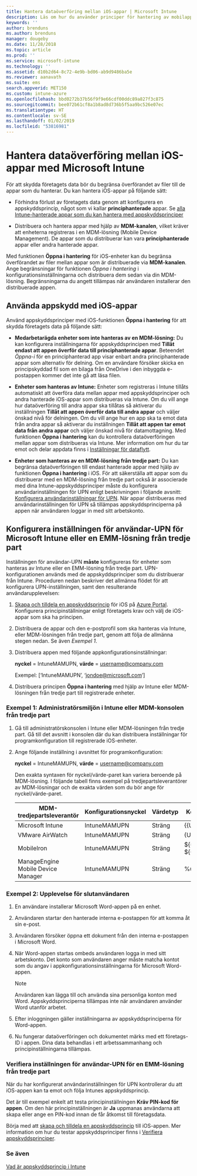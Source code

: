 ```yaml
---
title: Hantera dataöverföring mellan iOS-appar | Microsoft Intune
description: Läs om hur du använder principer för hantering av mobilappar i Microsoft Intune för att hantera dataöverföringar mellan appar.
keywords: ''
author: brenduns
ms.author: brenduns
manager: dougeby
ms.date: 11/28/2018
ms.topic: article
ms.prod: ''
ms.service: microsoft-intune
ms.technology: ''
ms.assetid: d10b2d64-8c72-4e9b-bd06-ab9d9486ba5e
ms.reviewer: aanavath
ms.suite: ems
search.appverid: MET150
ms.custom: intune-azure
ms.openlocfilehash: bbd0272b37b56f9f9e66cdf00ddc89a827f3c875
ms.sourcegitcommit: bee072b61cf8a1b8ad8d736b5f5aa9bc526e07ec
ms.translationtype: HT
ms.contentlocale: sv-SE
ms.lasthandoff: 01/02/2019
ms.locfileid: "53816981"
---
```

# <a name="how-to-manage-data-transfer-between-ios-apps-in-microsoft-intune"></a>Hantera dataöverföring mellan iOS-appar med Microsoft Intune

För att skydda företagets data bör du begränsa överförandet av filer till de appar som du hanterar. Du kan hantera iOS-appar på följande sätt:

-   Förhindra förlust av företagets data genom att konfigurera en appskyddsprincip, något som vi kallar **principhanterade** appar. Se [alla Intune-hanterade appar som du kan hantera med appskyddsprinciper](https://www.microsoft.com/cloud-platform/microsoft-intune-apps)

-   Distribuera och hantera appar med hjälp av **MDM-kanalen**, vilket kräver att enheterna registreras i en MDM-lösning (Mobile Device Management). De appar som du distribuerar kan vara **principhanterade** appar eller andra hanterade appar.

Med funktionen **Öppna i hantering** för iOS-enheter kan du begränsa överförandet av filer mellan appar som är distribuerade via **MDM-kanalen**. Ange begränsningar för funktionen *Öppna i hantering* i konfigurationsinställningarna och distribuera dem sedan via din MDM-lösning.  Begränsningarna du angett tillämpas när användaren installerar den distribuerade appen.

##  <a name="use-app-protection-with-ios-apps"></a>Använda appskydd med iOS-appar
Använd appskyddsprinciper med iOS-funktionen **Öppna i hantering** för att skydda företagets data på följande sätt:

-   **Medarbetarägda enheter som inte hanteras av en MDM-lösning:** Du kan konfigurera inställningarna för appskyddsprincipen med **Tillåt endast att appen överför data till principhanterade appar**. Beteendet *Öppna-i* för en principhanterad app visar enbart andra principhanterade appar som alternativ för delning. Om en användare försöker skicka en principskyddad fil som en bilaga från OneDrive i den inbyggda e-postappen kommer det inte gå att läsa filen.

-   **Enheter som hanteras av Intune:** Enheter som registreras i Intune tillåts automatiskt att överföra data mellan appar med appskyddsprinciper och andra hanterade iOS-appar som distribueras via Intune. Om du vill ange hur dataöverföring till andra appar ska tillåtas så aktiverar du inställningen **Tillåt att appen överför data till andra appar** och väljer önskad nivå för delningen. Om du vill ange hur en app ska ta emot data från andra appar så aktiverar du inställningen **Tillåt att appen tar emot data från andra appar** och väljer önskad nivå för datamottagning. Med funktionen **Öppna i hantering** kan du kontrollera dataöverföringen mellan appar som distribueras via Intune. Mer information om hur du tar emot och delar appdata finns i [Inställningar för dataflytt](app-protection-policy-settings-ios.md#data-protection-settings).   

-   **Enheter som hanteras av en MDM-lösning från tredje part:** Du kan begränsa dataöverföringen till endast hanterade appar med hjälp av funktionen **Öppna i hantering** i iOS.
För att säkerställa att appar som du distribuerar med en MDM-lösning från tredje part också är associerade med dina Intune-appskyddsprinciper måste du konfigurera användarinställningen för UPN enligt beskrivningen i följande avsnitt: [Konfigurera användarinställningar för UPN](#configure-user-upn-setting-for-microsoft-intune-or-third-party-emm). När appar distribueras med användarinställningen för UPN så tillämpas appskyddsprinciperna på appen när användaren loggar in med sitt arbetskonto.

## <a name="configure-user-upn-setting-for-microsoft-intune-or-third-party-emm"></a>Konfigurera inställningen för användar-UPN för Microsoft Intune eller en EMM-lösning från tredje part
Inställningen för användar-UPN **måste** konfigureras för enheter som hanteras av Intune eller en EMM-lösning från tredje part. UPN-konfigurationen används med de appskyddsprinciper som du distribuerar från Intune. Proceduren nedan beskriver det allmänna flödet för att konfigurera UPN-inställningen, samt den resulterande användarupplevelsen:

1.  [Skapa och tilldela en appskyddsprincip](app-protection-policies.md) för iOS på [Azure Portal](https://portal.azure.com). Konfigurera principinställningar enligt företagets krav och välj de iOS-appar som ska ha principen.

2.  Distribuera de appar och den e-postprofil som ska hanteras via Intune, eller MDM-lösningen från tredje part, genom att följa de allmänna stegen nedan. Se även *Exempel 1*.

3.  Distribuera appen med följande appkonfigurationsinställningar:

      **nyckel** = IntuneMAMUPN, **värde** = <username@company.com>

      Exempel: [‘IntuneMAMUPN’, ‘jondoe@microsoft.com’]

4.  Distribuera principen **Öppna i hantering** med hjälp av Intune eller MDM-lösningen från tredje part till registrerade enheter.


### <a name="example-1-admin-experience-in-intune-or-third-party-mdm-console"></a>Exempel 1: Administratörsmiljön i Intune eller MDM-konsolen från tredje part

1. Gå till administratörskonsolen i Intune eller MDM-lösningen från tredje part. Gå till det avsnitt i konsolen där du kan distribuera inställningar för programkonfiguration till registrerade iOS-enheter.

2. Ange följande inställning i avsnittet för programkonfiguration:

   **nyckel** = IntuneMAMUPN, **värde** = <username@company.com>

   Den exakta syntaxen för nyckel/värde-paret kan variera beroende på MDM-lösning. I följande tabell finns exempel på tredjepartsleverantörer av MDM-lösningar och de exakta värden som du bör ange för nyckel/värde-paret.

   |MDM-tredjepartsleverantör| Konfigurationsnyckel | Värdetyp | Konfigurationsvärde|
   | ------- | ---- | ---- | ---- |
   |Microsoft Intune| IntuneMAMUPN | Sträng | {{UserPrincipalName}}|
   |VMware AirWatch| IntuneMAMUPN | Sträng | {UserPrincipalName}|
   |MobileIron | IntuneMAMUPN | Sträng | ${userUPN} **eller** ${userEmailAddress} |
   |ManageEngine Mobile Device Manager | IntuneMAMUPN | Sträng | %upn% |


### <a name="example-2-end-user-experience"></a>Exempel 2: Upplevelse för slutanvändaren

1.  En användare installerar Microsoft Word-appen på en enhet.

2.  Användaren startar den hanterade interna e-postappen för att komma åt sin e-post.

3.  Användaren försöker öppna ett dokument från den interna e-postappen i Microsoft Word.

4.  När Word-appen startas ombeds användaren logga in med sitt arbetskonto. Det konto som användaren anger måste matcha kontot som du angav i appkonfigurationsinställningarna för Microsoft Word-appen.

    > [!NOTE]
    > Användaren kan lägga till och använda sina personliga konton med Word. Appskyddsprinciperna tillämpas inte när användaren använder Word utanför arbetet. 

5.  Efter inloggningen gäller inställningarna av appskyddsprinciperna för Word-appen.

6.  Nu fungerar dataöverföringen och dokumentet märks med ett företags-ID i appen.  Dina data behandlas i ett arbetssammanhang och principinställningarna tillämpas. 

### <a name="validate-user-upn-setting-for-third-party-emm"></a>Verifiera inställningen för användar-UPN för en EMM-lösning från tredje part

När du har konfigurerat användarinställningen för UPN kontrollerar du att iOS-appen kan ta emot och följa Intunes appskyddsprincip.

Det är till exempel enkelt att testa principinställningen **Kräv PIN-kod för appen**. Om den här principinställningen är **Ja** uppmanas användarna att skapa eller ange en PIN-kod innan de får åtkomst till företagsdata.

Börja med att [skapa och tilldela en appskyddsprincip](app-protection-policies.md) till iOS-appen. Mer information om hur du testar appskyddsprinciper finns i [Verifiera appskyddsprinciper](app-protection-policies-validate.md).


### <a name="see-also"></a>Se även
[Vad är appskyddsprincip i Intune](app-protection-policy.md)
